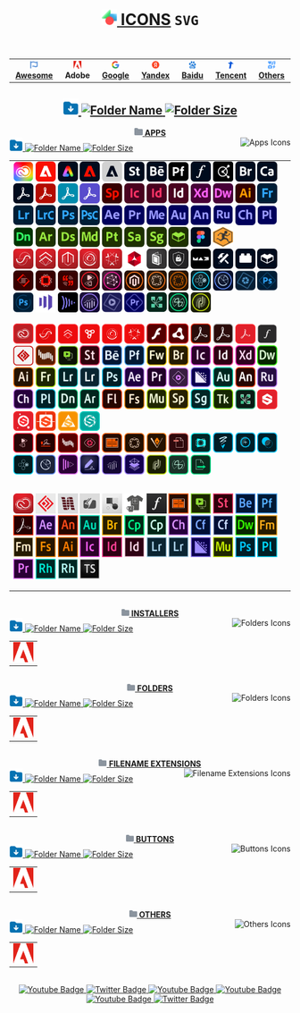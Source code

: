 # <div align="center"><a href="https://github.com/Li-Deheng/Icons-SVG" title="⬅︎ Back to Main Repository"><img style="width:28px; height:28px;" src="https://github.com/Li-Deheng/Icons-SVG/blob/main/Adobe/Apps/Motion-Graphics.svg" alt="Icons" onclick="return false"> ICONS</a> <span><b><code>SVG</code></b></span><br><img src="https://komarev.com/ghpvc/?username=Li-Deheng&style=flat&color=blue" alt=""/></div>

<div align="center"><table><tbody><th align="center">
<a href="https://github.com/Li-Deheng/Icons-SVG/tree/main/Awesome"><img style="width:14px; height:14px;" src="https://github.com/Li-Deheng/Icons-SVG/blob/main/Awesome/Awesome-Logo.svg" alt="Awesome"> <b>Awesome</b></a></th><th><a><img style="width:14px; height:14px;" src="https://github.com/Li-Deheng/Icons-SVG/blob/main/Adobe/Apps/Adobe-Logo.svg" alt="Adobe"> <b>Adobe</b></a></th><th><a href="https://github.com/Li-Deheng/Icons-SVG/tree/main/Google"><img style="width:14px; height:14px;" src="https://github.com/Li-Deheng/Icons-SVG/blob/main/Google/Google-Logo.svg" alt="Google"> <b>Google</b></a></th><th><a href="https://github.com/Li-Deheng/Icons-SVG/tree/main/Yandex"><img style="width:14px; height:14px;" src="https://github.com/Li-Deheng/Icons-SVG/blob/main/Yandex/Yandex-Logo.svg" alt="Yandex"> <b>Yandex</b></a></th><th><a href="https://github.com/Li-Deheng/Icons-SVG/tree/main/Baidu"><img style="width:14px; height:14px;" src="https://github.com/Li-Deheng/Icons-SVG/blob/main/Baidu/Baidu-Logo.svg" alt="Baidu"> <b>Baidu</b></a></th><th><a href="https://github.com/Li-Deheng/Icons-SVG/tree/main/Tencent"><img style="width:14px; height:14px;" src="https://github.com/Li-Deheng/Icons-SVG/blob/main/Tencent/Tencent-Logo.svg" alt="Tencent"> <b>Tencent</b></a></th><th><a href="https://github.com/Li-Deheng/Icons-SVG/tree/main/Others"><img style="width:14px; height:14px;" src="https://github.com/Li-Deheng/Icons-SVG/blob/main/Awesome/icons.svg" alt="Others"> <b>Others</b></a>
</td></tr></tbody></table></div>

## <div align="center"><a href="https://downgit.github.io/#/home?url=https://github.com/Li-Deheng/Icons-SVG/tree/main/Adobe" title="Download with DownGit" target="_blank"><img style="width:28px; height:28px;" src="https://github.com/Li-Deheng/Icons-SVG/blob/main/Awesome/Download-Folder.svg" alt="Download" target="_blank"> <img style="height:22px;" src="https://img.shields.io/badge/Download%20All%20Adobe%20Icons-blue" alt="Folder Name"> <img style="height:18px;" src="https://img.shields.io/badge/548%20Mb-343940" title="Folder Size" alt="Folder Size"></a></div>

<div align="Center"><a href="https://github.com/Li-Deheng/Icons-SVG/tree/main/Adobe/Apps" title="Open Directory: Apps"><img style="width:15px; height:15px;" src="https://github.com/Li-Deheng/Icons-SVG/blob/main/Directory.svg" alt="Directory"> <b>APPS</b></a></div>
<div><div align="left"><a href="https://downgit.github.io/#/home?url=https://github.com/Li-Deheng/Icons-SVG/tree/main/Adobe/Apps" title="Download with DownGit" target="_blank"><img style="width:24px; height:24px;" src="https://github.com/Li-Deheng/Icons-SVG/blob/main/Awesome/Download-Folder.svg" alt="Download Directory"> <img style="height:18px;" src="https://img.shields.io/badge/Download%20All%20Apps%20Icons-blue" alt="Folder Name"> <img style="height:16px;" src="https://img.shields.io/badge/1,4%20Mb-343940" alt="Folder Size"></a><img align="right" style="height:18px;" src="https://img.shields.io/badge/Icons-209-blue?logo=svg&logoColor=49b6ff" title="Total Number" alt="Apps Icons"></div>

<table><tbody><tr></tr><tr><td align="left">
<img style="width:36px; height:36px;" src="https://github.com/Li-Deheng/Icons-SVG/blob/main/Adobe/Apps/Adobe-Creative-Cloud.svg" alt="Adobe Creative Cloud" title="Adobe Creative Cloud" target="_blank"> <img style="width:36px; height:36px;" src="https://github.com/Li-Deheng/Icons-SVG/blob/main/Adobe/Apps/Adobe-Experience-Cloud.svg" alt="Adobe Experience Cloud" title="Adobe Experience Cloud" target="_blank"> <img style="width:36px; height:36px;" src="https://github.com/Li-Deheng/Icons-SVG/blob/main/Adobe/Apps/Adobe-Express.svg" alt="Adobe Express" title="Adobe Express" target="_blank"> <img style="width:36px; height:36px;" src="https://github.com/Li-Deheng/Icons-SVG/blob/main/Adobe/Apps/Adobe-Experience-Platform.svg" alt="Adobe Experience Platform" title="Adobe Experience Platform" target="_blank"> <img style="width:36px; height:36px;" src="https://github.com/Li-Deheng/Icons-SVG/blob/main/Adobe/Apps/Adobe-Default-App.svg" alt="Adobe Default App" title="Adobe Default App" target="_blank"> <img style="width:36px; height:36px;" src="https://github.com/Li-Deheng/Icons-SVG/blob/main/Adobe/Apps/Adobe-Stock.svg" alt="Adobe Stock" title="Adobe Stock" target="_blank"> <img style="width:36px; height:36px;" src="https://github.com/Li-Deheng/Icons-SVG/blob/main/Adobe/Apps/Adobe-Behance.svg" alt="Adobe Behance" title="Adobe Behance" target="_blank"> <img style="width:36px; height:36px;" src="https://github.com/Li-Deheng/Icons-SVG/blob/main/Adobe/Apps/Adobe-Portfolio.svg" alt="Adobe Portfolio" title="Adobe Portfolio" target="_blank"> <img style="width:36px; height:36px;" src="https://github.com/Li-Deheng/Icons-SVG/blob/main/Adobe/Apps/Adobe-Fonts.svg" alt="Adobe Fonts" title="Adobe Fonts" target="_blank"> <img style="width:36px; height:36px;" src="https://github.com/Li-Deheng/Icons-SVG/blob/main/Adobe/Apps/Adobe-Color.svg" alt="Adobe Color" title="Adobe Color" target="_blank"> <img style="width:36px; height:36px;" src="https://github.com/Li-Deheng/Icons-SVG/blob/main/Adobe/Apps/Adobe-Bridge.svg" alt="Adobe Bridge" title="Adobe Bridge" target="_blank"> <img style="width:36px; height:36px;" src="https://github.com/Li-Deheng/Icons-SVG/blob/main/Adobe/Apps/Adobe-Capture.svg" alt="Adobe Capture" title="Adobe Capture" target="_blank"> <img style="width:36px; height:36px;" src="https://github.com/Li-Deheng/Icons-SVG/blob/main/Adobe/Apps/Adobe-Acrobat-Pro.svg" alt="Adobe Acrobat Pro" title="Adobe Acrobat Pro" target="_blank"> <img style="width:36px; height:36px;" src="https://github.com/Li-Deheng/Icons-SVG/blob/main/Adobe/Apps/Adobe-Acrobat-Reader.svg" alt="Adobe Acrobat Reader" title="Adobe Acrobat Reader" target="_blank"> <img style="width:36px; height:36px;" src="https://github.com/Li-Deheng/Icons-SVG/blob/main/Adobe/Apps/Adobe-Acrobat-Scan.svg" alt="Adobe Acrobat Scan" title="Adobe Acrobat Scan" target="_blank"> <img style="width:36px; height:36px;" src="https://github.com/Li-Deheng/Icons-SVG/blob/main/Adobe/Apps/Adobe-Sign.svg" alt="Adobe Sign" title="Adobe Sign" target="_blank"> <img style="width:36px; height:36px;" src="https://github.com/Li-Deheng/Icons-SVG/blob/main/Adobe/Apps/Adobe-Sparck.svg" alt="Adobe Sparck" title="Adobe Sparck" target="_blank"> <img style="width:36px; height:36px;" src="https://github.com/Li-Deheng/Icons-SVG/blob/main/Adobe/Apps/Adobe-InCopy.svg" alt="Adobe InCopy" title="Adobe InCopy" target="_blank"> <img style="width:36px; height:36px;" src="https://github.com/Li-Deheng/Icons-SVG/blob/main/Adobe/Apps/Adobe-InDesign.svg" alt="Adobe InDesign" title="Adobe InDesign" target="_blank"> <img style="width:36px; height:36px;" src="https://github.com/Li-Deheng/Icons-SVG/blob/main/Adobe/Apps/Adobe-inDesign-Server.svg" alt="Adobe InDesign Server" title="Adobe InDesign Server" target="_blank"> <img style="width:36px; height:36px;" src="https://github.com/Li-Deheng/Icons-SVG/blob/main/Adobe/Apps/Adobe-XD.svg" alt="Adobe XD" title="Adobe XD" target="_blank"> <img style="width:36px; height:36px;" src="https://github.com/Li-Deheng/Icons-SVG/blob/main/Adobe/Apps/Adobe-Dreamweaver.svg" alt="Adobe Dreamweaver" title="Adobe Dreamweaver" target="_blank"> <img style="width:36px; height:36px;" src="https://github.com/Li-Deheng/Icons-SVG/blob/main/Adobe/Apps/Adobe-Illustrator.svg" alt="Adobe Illustrator" title="Adobe Illustrator" target="_blank"> <img style="width:36px; height:36px;" src="https://github.com/Li-Deheng/Icons-SVG/blob/main/Adobe/Apps/Adobe-Fresco.svg" alt="Adobe Fresco" title="Adobe Fresco" target="_blank"> <img style="width:36px; height:36px;" src="https://github.com/Li-Deheng/Icons-SVG/blob/main/Adobe/Apps/Adobe-Lightroom.svg" alt="Adobe Lightroom" title="Adobe Lightroom" target="_blank"> <img style="width:36px; height:36px;" src="https://github.com/Li-Deheng/Icons-SVG/blob/main/Adobe/Apps/Adobe-Lightroom-Classic.svg" alt="Adobe Lightroom Classic" title="Adobe Lightroom Classic" target="_blank"> <img style="width:36px; height:36px;" src="https://github.com/Li-Deheng/Icons-SVG/blob/main/Adobe/Apps/Adobe-Photoshop.svg" alt="Adobe Photoshop" title="Adobe Photoshop" target="_blank"> <img style="width:36px; height:36px;" src="https://github.com/Li-Deheng/Icons-SVG/blob/main/Adobe/Apps/Adobe-Photoshop-Camera.svg" alt="Adobe Photoshop Camera" title="Adobe Photoshop Camera" target="_blank"> <img style="width:36px; height:36px;" src="https://github.com/Li-Deheng/Icons-SVG/blob/main/Adobe/Apps/Adobe-After-Effects.svg" alt="Adobe After Effects" title="Adobe After Effects" target="_blank"> <img style="width:36px; height:36px;" src="https://github.com/Li-Deheng/Icons-SVG/blob/main/Adobe/Apps/Adobe-Premiere-Pro.svg" alt="Adobe Premiere Pro" title="Adobe Premiere Pro" target="_blank"> <img style="width:36px; height:36px;" src="https://github.com/Li-Deheng/Icons-SVG/blob/main/Adobe/Apps/Adobe-Media-Encoder.svg" alt="Adobe Media Encoder" title="Adobe Media Encoder" target="_blank"> <img style="width:36px; height:36px;" src="https://github.com/Li-Deheng/Icons-SVG/blob/main/Adobe/Apps/Adobe-Audition.svg" alt="Adobe Audition" title="Adobe Audition" target="_blank"> <img style="width:36px; height:36px;" src="https://github.com/Li-Deheng/Icons-SVG/blob/main/Adobe/Apps/Adobe-Animate.svg" alt="Adobe Animate" title="Adobe Animate" target="_blank"> <img style="width:36px; height:36px;" src="https://github.com/Li-Deheng/Icons-SVG/blob/main/Adobe/Apps/Adobe-Premiere-Rush.svg" alt="Adobe Premiere Rush" title="Adobe Premiere Rush" target="_blank"> <img style="width:36px; height:36px;" src="https://github.com/Li-Deheng/Icons-SVG/blob/main/Adobe/Apps/Adobe-Character-Animator.svg" alt="Adobe Character Animator" title="Adobe Character Animator" target="_blank"> <img style="width:36px; height:36px;" src="https://github.com/Li-Deheng/Icons-SVG/blob/main/Adobe/Apps/Adobe-Prelude.svg" alt="Adobe Prelude" title="Adobe Prelude" target="_blank"> <img style="width:36px; height:36px;" src="https://github.com/Li-Deheng/Icons-SVG/blob/main/Adobe/Apps/Adobe-Dimension.svg" alt="Adobe Dimension" title="Adobe Dimension" target="_blank"> <img style="width:36px; height:36px;" src="https://github.com/Li-Deheng/Icons-SVG/blob/main/Adobe/Apps/Adobe-Aero.svg" alt="Adobe Aero" title="Adobe Aero" target="_blank"> <img style="width:36px; height:36px;" src="https://github.com/Li-Deheng/Icons-SVG/blob/main/Adobe/Apps/Adobe-Substance-3D-Designer.svg" alt="Adobe Substance 3D Designer" title="Adobe Substance 3D Designer" target="_blank"> <img style="width:36px; height:36px;" src="https://github.com/Li-Deheng/Icons-SVG/blob/main/Adobe/Apps/Adobe-Substance-3D-Modeler.svg" alt="Adobe Substance 3D Modeler" title="Adobe Substance 3D Modeler" target="_blank"> <img style="width:36px; height:36px;" src="https://github.com/Li-Deheng/Icons-SVG/blob/main/Adobe/Apps/Adobe-Substance-3D-Painter.svg" alt="Adobe Substance 3D Painter" title="Adobe Substance 3D Painter" target="_blank"> <img style="width:36px; height:36px;" src="https://github.com/Li-Deheng/Icons-SVG/blob/main/Adobe/Apps/Adobe-Substance-3D-Sampler.svg" alt="Adobe Substance 3D Sampler" title="Adobe Substance 3D Sampler" target="_blank"> <img style="width:36px; height:36px;" src="https://github.com/Li-Deheng/Icons-SVG/blob/main/Adobe/Apps/Adobe-Substance-3D-Stager.svg" alt="Adobe Substance 3D Stager" title="Adobe Substance 3D Stager" target="_blank"> <img style="width:36px; height:36px;" src="https://github.com/Li-Deheng/Icons-SVG/blob/main/Adobe/Apps/Adobe-Substance-3D-Assets.svg" alt="Adobe Substance 3D Assets" title="Adobe Substance 3D Assets" target="_blank"> <img style="width:36px; height:36px;" src="https://github.com/Li-Deheng/Icons-SVG/blob/main/Adobe/Apps/Figma.svg" alt="Adobe Figma" title="Adobe Figma" target="_blank"> <img style="width:36px; height:36px;" src="https://github.com/Li-Deheng/Icons-SVG/blob/main/Adobe/Apps/Mixamo.svg" alt="Mixamo" title="Mixamo" target="_blank">
<br>
<img style="width:36px; height:36px;" src="https://github.com/Li-Deheng/Icons-SVG/blob/main/Adobe/Apps/Mobile/Adobe-Ad-Cloud-Mob.svg" alt="Adobe Ad Cloud (Mob)" title="Adobe Ad Cloud (Mob)" target="_blank"> <img style="width:36px; height:36px;" src="https://github.com/Li-Deheng/Icons-SVG/blob/main/Adobe/Apps/Mobile/Adobe-Analytics-Cloud-Mob.svg" alt="Adobe Analytics Cloud (Mob)" title="Adobe Analytics Cloud (Mob)" target="_blank"> <img style="width:36px; height:36px;" src="https://github.com/Li-Deheng/Icons-SVG/blob/main/Adobe/Apps/Mobile/Adobe-Commerce-Cloud-Mob.svg" alt="Adobe Commerce Cloud (Mob)" title="Adobe Commerce Cloud (Mob)" target="_blank"> <img style="width:36px; height:36px;" src="https://github.com/Li-Deheng/Icons-SVG/blob/main/Adobe/Apps/Mobile/Adobe-Marketing-Cloud-Mob.svg" alt="Adobe Marketing Cloud (Mob)" title="Adobe Marketing Cloud (Mob)" target="_blank"> <img style="width:36px; height:36px;" src="https://github.com/Li-Deheng/Icons-SVG/blob/main/Adobe/Apps/Mobile/Adobe-Experience-Cloud-Mob.svg" alt="Adobe Experience Cloud (Mob)" title="Adobe Experience Cloud (Mob)" target="_blank"> <img style="width:36px; height:36px;" src="https://github.com/Li-Deheng/Icons-SVG/blob/main/Adobe/Apps/Mobile/Adobe-Experience-Platform-Mob.svg" alt="Adobe Experience Platform (Mob)" title="Adobe Experience Platform (Mob)" target="_blank"> <img style="width:36px; height:36px;" src="https://github.com/Li-Deheng/Icons-SVG/blob/main/Adobe/Apps/Mobile/Adobe-DPS-Learn-Mob.svg" alt="Adobe DPS Learn (Mob)" title="Adobe DPS Learn (Mob)" target="_blank"> <img style="width:36px; height:36px;" src="https://github.com/Li-Deheng/Icons-SVG/blob/main/Adobe/Apps/Mobile/Adobe-Account-Access-Mob.svg" alt="Adobe Account Access (Mob)" title="Adobe Account Access (Mob)" target="_blank"> <img style="width:36px; height:36px;" src="https://github.com/Li-Deheng/Icons-SVG/blob/main/Adobe/Apps/Mobile/Adobe-MAX-Mob.svg" alt="Adobe MAX (Mob)" title="Adobe MAX (Mob)" target="_blank"> <img style="width:36px; height:36px;" src="https://github.com/Li-Deheng/Icons-SVG/blob/main/Adobe/Apps/Mobile/Adobe-Substance-3d-Automation-Toolkit-Mob.svg" alt="Adobe Substance 3d Automation Toolkit (Mob)" title="Adobe Substance 3d Automation Toolkit (Mob)" target="_blank"> <img style="width:36px; height:36px;" src="https://github.com/Li-Deheng/Icons-SVG/blob/main/Adobe/Apps/Mobile/Adobe-Substance-3d-Plugins-Mob.svg" alt="Adobe Substance 3d Plugins (Mob)" title="Adobe Substance 3d Plugins (Mob)" target="_blank"> <img style="width:36px; height:36px;" src="https://github.com/Li-Deheng/Icons-SVG/blob/main/Adobe/Apps/Mobile/Adobe-Substance-3d-Assets-and-Community-Assets-Mob.svg" alt="Adobe Substance 3d Assets and Community Assets (Mob)" title="Adobe Substance 3d Assets and Community Assets (Mob)" target="_blank"> <img style="width:36px; height:36px;" src="https://github.com/Li-Deheng/Icons-SVG/blob/main/Adobe/Apps/Mobile/Adobe-Spark-Page-Mob.svg" alt="Adobe Spark Page (Mob)" title="Adobe Spark Page (Mob)" target="_blank"> <img style="width:36px; height:36px;" src="https://github.com/Li-Deheng/Icons-SVG/blob/main/Adobe/Apps/Mobile/Adobe-Spark-Post-Mob.svg" alt="Adobe Spark Post (Mob)" title="Adobe Spark Post (Mob)" target="_blank"> <img style="width:36px; height:36px;" src="https://github.com/Li-Deheng/Icons-SVG/blob/main/Adobe/Apps/Mobile/Adobe-Spark-Video-Mob.svg" alt="Adobe Spark Video (Mob)" title="Adobe Spark Video (Mob)" target="_blank"> <img style="width:36px; height:36px;" src="https://github.com/Li-Deheng/Icons-SVG/blob/main/Adobe/Apps/Mobile/Adobe-Primetime-Mob.svg" alt="Adobe Primetime (Mob)" title="Adobe Primetime (Mob)" target="_blank"> <img style="width:36px; height:36px;" src="https://github.com/Li-Deheng/Icons-SVG/blob/main/Adobe/Apps/Mobile/Adobe-Social-Content-Workflows-Mob.svg" alt="Adobe Social Content Workflows (Mob)" title="Adobe Social Content Workflows (Mob)" target="_blank"> <img style="width:36px; height:36px;" src="https://github.com/Li-Deheng/Icons-SVG/blob/main/Adobe/Apps/Mobile/Adobe-Magento-Commerce-Mob.svg" alt="Adobe Magento Commerce (Mob)" title="Adobe Magento Commerce (Mob)" target="_blank"> <img style="width:36px; height:36px;" src="https://github.com/Li-Deheng/Icons-SVG/blob/main/Adobe/Apps/Mobile/Adobe-Experience-Manager-Mob.svg" alt="Adobe Experience Manager (Mob)" title="Adobe Experience Manager (Mob)" target="_blank"> <img style="width:36px; height:36px;" src="https://github.com/Li-Deheng/Icons-SVG/blob/main/Adobe/Apps/Mobile/Adobe-Experience-Manager-Forms-Mob.svg" alt="Adobe Experience Manager Forms (Mob)" title="Adobe Experience Manager Forms (Mob)" target="_blank"> <img style="width:36px; height:36px;" src="https://github.com/Li-Deheng/Icons-SVG/blob/main/Adobe/Apps/Mobile/Adobe-Target-Mob.svg" alt="Adobe Target (Mob)" title="Adobe Target (Mob)" target="_blank"> <img style="width:36px; height:36px;" src="https://github.com/Li-Deheng/Icons-SVG/blob/main/Adobe/Apps/Mobile/Adobe-Audience-Manager-Mob.svg" alt="Adobe Audience Manager (Mob)" title="Adobe Audience Manager (Mob)" target="_blank"> <img style="width:36px; height:36px;" src="https://github.com/Li-Deheng/Icons-SVG/blob/main/Adobe/Apps/Mobile/Adobe-Photoshop-Elements-Mob.svg" alt="Adobe Photoshop Elements" title="Adobe Photoshop Elements" target="_blank"> <img style="width:36px; height:36px;" src="https://github.com/Li-Deheng/Icons-SVG/blob/main/Adobe/Apps/Mobile/Adobe-Photoshop-Express-Mob.svg" alt="Adobe Photoshop Express" title="Adobe Photoshop Express" target="_blank"> <img style="width:36px; height:36px;" src="https://github.com/Li-Deheng/Icons-SVG/blob/main/Adobe/Apps/Mobile/Adobe-Photoshop-Camera-Mob.svg" alt="Adobe Photoshop Camera (Mob)" title="Adobe Photoshop Camera (Mob)" target="_blank"> <img style="width:36px; height:36px;" src="https://github.com/Li-Deheng/Icons-SVG/blob/main/Adobe/Apps/Mobile/Adobe-Marketo-Mob.svg" alt="Adobe Marketo (Mob)" title="Adobe Marketo (Mob)" target="_blank"> <img style="width:36px; height:36px;" src="https://github.com/Li-Deheng/Icons-SVG/blob/main/Adobe/Apps/Mobile/Adobe-Frame-io-Mob.svg" alt="Adobe Frame.io (Mob)" title="Adobe Frame.io (Mob)" target="_blank"> <img style="width:36px; height:36px;" src="https://github.com/Li-Deheng/Icons-SVG/blob/main/Adobe/Apps/Mobile/Adobe-Analytics-Mob.svg" alt="Adobe Analytics (Mob)" title="Adobe Analytics (Mob)" target="_blank"> <img style="width:36px; height:36px;" src="https://github.com/Li-Deheng/Icons-SVG/blob/main/Adobe/Apps/Mobile/Adobe-Premier-Elements-Mob.svg" alt="Adobe Premier Elements (Mob)" title="Adobe Premier Elements (Mob)" target="_blank"> <img style="width:36px; height:36px;" src="https://github.com/Li-Deheng/Icons-SVG/blob/main/Adobe/Apps/Mobile/Adobe-Rush-Mob.svg" alt="Adobe Rush (Mob)" title="Adobe Rush (Mob)" target="_blank"> <img style="width:36px; height:36px;" src="https://github.com/Li-Deheng/Icons-SVG/blob/main/Adobe/Apps/Mobile/Adobe-Connect-Mob.svg" alt="Adobe Connect (Mob)" title="Adobe Connect (Mob)" target="_blank"> <img style="width:36px; height:36px;" src="https://github.com/Li-Deheng/Icons-SVG/blob/main/Adobe/Apps/Mobile/Adobe-Media-Optimizer-Mob.svg" alt="Adobe Media Optimizer (Mob)" title="Adobe Media Optimizer (Mob)" target="_blank"> <img style="width:36px; height:36px;" src="https://github.com/Li-Deheng/Icons-SVG/blob/main/Adobe/Apps/Mobile/Adobe-Campaign-Mob.svg" alt="Adobe Campaign (Mob)" title="Adobe Campaign (Mob)" target="_blank">
<br>
<br>
<img style="width:36px; height:36px;" src="https://github.com/Li-Deheng/Icons-SVG/blob/main/Adobe/Apps/CC/Adobe-Creative-Cloud-CC.svg" alt="Adobe Creative Cloud CC" title="Adobe Creative Cloud CC" target="_blank"> <img style="width:36px; height:36px;" src="https://github.com/Li-Deheng/Icons-SVG/blob/main/Adobe/Apps/CC/Adobe-Advertising-Cloud-CC.svg" alt="Adobe Advertising Cloud CC" title="Adobe Advertising Cloud CC" target="_blank"> <img style="width:36px; height:36px;" src="https://github.com/Li-Deheng/Icons-SVG/blob/main/Adobe/Apps/CC/Adobe-Analytics-Cloud-CC.svg" alt="Adobe Analytics Cloud CC" title="Adobe Analytics Cloud CC" target="_blank"> <img style="width:36px; height:36px;" src="https://github.com/Li-Deheng/Icons-SVG/blob/main/Adobe/Apps/CC/Adobe-Anywhere-CC.svg" alt="Adobe Anywhere CC" title="Adobe Anywhere CC" target="_blank"> <img style="width:36px; height:36px;" src="https://github.com/Li-Deheng/Icons-SVG/blob/main/Adobe/Apps/CC/Adobe-Marketing-Cloud-CC.svg" alt="Adobe Marketing Cloud CC" title="Adobe Marketing Cloud CC" target="_blank"> <img style="width:36px; height:36px;" src="https://github.com/Li-Deheng/Icons-SVG/blob/main/Adobe/Apps/CC/Adobe-Experience-Cloud-CC.svg" alt="Adobe Experience Cloud CC" title="Adobe Experience Cloud CC" target="_blank"> <img style="width:36px; height:36px;" src="https://github.com/Li-Deheng/Icons-SVG/blob/main/Adobe/Apps/CC/Adobe-Flash-Player-CC.svg" alt="Adobe Flash Player CC" title="Adobe Flash Player CC" target="_blank"> <img style="width:36px; height:36px;" src="https://github.com/Li-Deheng/Icons-SVG/blob/main/Adobe/Apps/CC/Adobe-Air-CC.svg" alt="Adobe Air CC" title="Adobe Air CC" target="_blank"> <img style="width:36px; height:36px;" src="https://github.com/Li-Deheng/Icons-SVG/blob/main/Adobe/Apps/CC/Adobe-Acrobat-DC-CC.svg" alt="Adobe Acrobat DC CC" title="Adobe Acrobat DC CC" target="_blank"> <img style="width:36px; height:36px;" src="https://github.com/Li-Deheng/Icons-SVG/blob/main/Adobe/Apps/CC/Adobe-Acrobat-Distiller-DC-CC.svg" alt="Adobe Acrobat Distiller DC CC" title="Adobe Acrobat Distiller DC CC" target="_blank"> <img style="width:36px; height:36px;" src="https://github.com/Li-Deheng/Icons-SVG/blob/main/Adobe/Apps/CC/Adobe-Acrobat-Reader-Cloud-CC.svg" alt="Adobe Acrobat Reader Cloud CC" title="Adobe Acrobat Reader Cloud CC" target="_blank"> <img style="width:36px; height:36px;" src="https://github.com/Li-Deheng/Icons-SVG/blob/main/Adobe/Apps/CC/Adobe-Fonts-CC.svg" alt="Adobe Fonts CC" title="Adobe Fonts CC" target="_blank"> <img style="width:36px; height:36px;" src="https://github.com/Li-Deheng/Icons-SVG/blob/main/Adobe/Apps/CC/Adobe-Media-Server-CC.svg" alt="Adobe Media Server CC" title="Adobe Media Server CC" target="_blank"> <img style="width:36px; height:36px;" src="https://github.com/Li-Deheng/Icons-SVG/blob/main/Adobe/Apps/CC/Adobe-Shockwave-CC.svg" alt="Adobe Shockwave CC" title="Adobe Shockwave CC" target="_blank"> <img style="width:36px; height:36px;" src="https://github.com/Li-Deheng/Icons-SVG/blob/main/Adobe/Apps/CC/Adobe-Presenter-Video-Express-CC.svg" alt="Adobe Presenter Video Express CC" title="Adobe Presenter Video Express CC" target="_blank"> <img style="width:36px; height:36px;" src="https://github.com/Li-Deheng/Icons-SVG/blob/main/Adobe/Apps/CC/Adobe-Stock-CC.svg" alt="Adobe Stock CC" title="Adobe Stock CC" target="_blank"> <img style="width:36px; height:36px;" src="https://github.com/Li-Deheng/Icons-SVG/blob/main/Adobe/Apps/CC/Adobe-Behance-CC.svg" alt="Adobe Behance CC" title="Adobe Behance CC" target="_blank"> <img style="width:36px; height:36px;" src="https://github.com/Li-Deheng/Icons-SVG/blob/main/Adobe/Apps/CC/Adobe-Portfolio-CC.svg" alt="Adobe Portfolio CC" title="Adobe Portfolio CC" target="_blank"> <img style="width:36px; height:36px;" src="https://github.com/Li-Deheng/Icons-SVG/blob/main/Adobe/Apps/CC/Adobe-Fireworks-CC.svg" alt="Adobe Fireworks CC" title="Adobe Fireworks CC" target="_blank"> <img style="width:36px; height:36px;" src="https://github.com/Li-Deheng/Icons-SVG/blob/main/Adobe/Apps/CC/Adobe-Bridge-CC.svg" alt="Adobe Bridge CC" title="Adobe Bridge CC" target="_blank"> <img style="width:36px; height:36px;" src="https://github.com/Li-Deheng/Icons-SVG/blob/main/Adobe/Apps/CC/Adobe-InCopy-CC.svg" alt="Adobe InCopy CC" title="Adobe InCopy CC" target="_blank"> <img style="width:36px; height:36px;" src="https://github.com/Li-Deheng/Icons-SVG/blob/main/Adobe/Apps/CC/Adobe-InDesign-CC.svg" alt="Adobe InDesign CC" title="Adobe InDesign CC" target="_blank"> <img style="width:36px; height:36px;" src="https://github.com/Li-Deheng/Icons-SVG/blob/main/Adobe/Apps/CC/Adobe-Experience-Design-CC.svg" alt="Adobe Experience Design CC" title="Adobe Experience Design CC" target="_blank"> <img style="width:36px; height:36px;" src="https://github.com/Li-Deheng/Icons-SVG/blob/main/Adobe/Apps/CC/Adobe-Dreamweaver-CC.svg" alt="Adobe Dreamweaver CC" title="Adobe Dreamweaver CC" target="_blank"> <img style="width:36px; height:36px;" src="https://github.com/Li-Deheng/Icons-SVG/blob/main/Adobe/Apps/CC/Adobe-Illustrator-CC.svg" alt="Adobe Illustrator CC" title="Adobe Illustrator CC" target="_blank"> <img style="width:36px; height:36px;" src="https://github.com/Li-Deheng/Icons-SVG/blob/main/Adobe/Apps/CC/Adobe-Fresco-CC.svg" alt="Adobe Fresco CC" title="Adobe Fresco CC" target="_blank"> <img style="width:36px; height:36px;" src="https://github.com/Li-Deheng/Icons-SVG/blob/main/Adobe/Apps/CC/Adobe-Lightroom-CC.svg" alt="Adobe Lightroom CC" title="Adobe Lightroom CC" target="_blank"> <img style="width:36px; height:36px;" src="https://github.com/Li-Deheng/Icons-SVG/blob/main/Adobe/Apps/CC/Adobe-Lightroom-Classic-CC.svg" alt="Adobe Lightroom Classic CC" title="Adobe Lightroom Classic CC" target="_blank"> <img style="width:36px; height:36px;" src="https://github.com/Li-Deheng/Icons-SVG/blob/main/Adobe/Apps/CC/Adobe-Photoshop-CC.svg" alt="Adobe Photoshop CC" title="Adobe Photoshop CC" target="_blank"> <img style="width:36px; height:36px;" src="https://github.com/Li-Deheng/Icons-SVG/blob/main/Adobe/Apps/CC/Adobe-After-Effects-CC.svg" alt="Adobe After Effects CC" title="Adobe After Effects CC" target="_blank"> <img style="width:36px; height:36px;" src="https://github.com/Li-Deheng/Icons-SVG/blob/main/Adobe/Apps/CC/Adobe-Premiere-Pro-CC.svg" alt="Adobe Premiere Pro CC" title="Adobe Premiere Pro CC" target="_blank"> <img style="width:36px; height:36px;" src="https://github.com/Li-Deheng/Icons-SVG/blob/main/Adobe/Apps/CC/Adobe-Premiere-Elements-CC.svg" alt="Adobe Premiere Elements CC" title="Adobe Premiere Elements CC" target="_blank"> <img style="width:36px; height:36px;" src="https://github.com/Li-Deheng/Icons-SVG/blob/main/Adobe/Apps/CC/Adobe-Media-Encoder-CC.svg" alt="Adobe Media Encoder CC" title="Adobe Media Encoder CC" target="_blank"> <img style="width:36px; height:36px;" src="https://github.com/Li-Deheng/Icons-SVG/blob/main/Adobe/Apps/CC/Adobe-Audition-CC.svg" alt="Adobe Audition CC" title="Adobe Audition CC" target="_blank"> <img style="width:36px; height:36px;" src="https://github.com/Li-Deheng/Icons-SVG/blob/main/Adobe/Apps/CC/Adobe-Animate-CC.svg" alt="Adobe Animate CC" title="Adobe Animate CC" target="_blank"> <img style="width:36px; height:36px;" src="https://github.com/Li-Deheng/Icons-SVG/blob/main/Adobe/Apps/CC/Adobe-Premiere-Rush-CC.svg" alt="Adobe Premiere Rush CC" title="Adobe Premiere Rush CC" target="_blank"> <img style="width:36px; height:36px;" src="https://github.com/Li-Deheng/Icons-SVG/blob/main/Adobe/Apps/CC/Adobe-Character-Animator-CC.svg" alt="Adobe Character Animator CC" title="Adobe Character Animator CC" target="_blank"> <img style="width:36px; height:36px;" src="https://github.com/Li-Deheng/Icons-SVG/blob/main/Adobe/Apps/CC/Adobe-Prelude-CC.svg" alt="Adobe Prelude CC" title="Adobe Prelude CC" target="_blank"> <img style="width:36px; height:36px;" src="https://github.com/Li-Deheng/Icons-SVG/blob/main/Adobe/Apps/CC/Adobe-Dimension-CC.svg" alt="Adobe Dimension CC" title="Adobe Dimension CC" target="_blank"> <img style="width:36px; height:36px;" src="https://github.com/Li-Deheng/Icons-SVG/blob/main/Adobe/Apps/CC/Adobe-Aero-CC.svg" alt="Adobe Aero CC" title="Adobe Aero CC" target="_blank"> <img style="width:36px; height:36px;" src="https://github.com/Li-Deheng/Icons-SVG/blob/main/Adobe/Apps/CC/Adobe-Flash-CC.svg" alt="Adobe Flash CC" title="Adobe Flash CC" target="_blank"> <img style="width:36px; height:36px;" src="https://github.com/Li-Deheng/Icons-SVG/blob/main/Adobe/Apps/CC/Adobe-Fuse-CC.svg" alt="Adobe Fuse CC" title="Adobe Fuse CC" target="_blank"> <img style="width:36px; height:36px;" src="https://github.com/Li-Deheng/Icons-SVG/blob/main/Adobe/Apps/CC/Adobe-Muse-CC.svg" alt="Adobe Muse CC" title="Adobe Muse CC" target="_blank"> <img style="width:36px; height:36px;" src="https://github.com/Li-Deheng/Icons-SVG/blob/main/Adobe/Apps/CC/Adobe-Spark-CC.svg" alt="Adobe Spark CC" title="Adobe Spark CC" target="_blank"> <img style="width:36px; height:36px;" src="https://github.com/Li-Deheng/Icons-SVG/blob/main/Adobe/Apps/CC/Adobe-Speedgrade-CC.svg" alt="Adobe Speedgrade CC" title="Adobe Speedgrade CC" target="_blank"> <img style="width:36px; height:36px;" src="https://github.com/Li-Deheng/Icons-SVG/blob/main/Adobe/Apps/CC/Adobe-Typekit-CC.svg" alt="Adobe Typekit CC" title="Adobe Typekit CC" target="_blank"> <img style="width:36px; height:36px;" src="https://github.com/Li-Deheng/Icons-SVG/blob/main/Adobe/Apps/CC/Adobe-Connect-CC.svg" alt="Adobe Connect CC" title="Adobe Connect CC" target="_blank"> <img style="width:36px; height:36px;" src="https://github.com/Li-Deheng/Icons-SVG/blob/main/Adobe/Apps/CC/Adobe-Substance-CC.svg" alt="Adobe Substance CC" title="Adobe Substance CC" target="_blank"> <img style="width:36px; height:36px;" src="https://github.com/Li-Deheng/Icons-SVG/blob/main/Adobe/Apps/CC/Adobe-Substance-Painter-CC.svg" alt="Adobe Substance Painter CC" title="Adobe Substance Painter CC" target="_blank"> <img style="width:36px; height:36px;" src="https://github.com/Li-Deheng/Icons-SVG/blob/main/Adobe/Apps/CC/Adobe-Substance-Designer-CC.svg" alt="Adobe Substance Designer CC" title="Adobe Substance Designer CC" target="_blank"> <img style="width:36px; height:36px;" src="https://github.com/Li-Deheng/Icons-SVG/blob/main/Adobe/Apps/CC/Adobe-Substance-Alchemist-CC.svg" alt="Adobe Substance Alchemist CC" title="Adobe Substance Alchemist CC" target="_blank"> <img style="width:36px; height:36px;" src="https://github.com/Li-Deheng/Icons-SVG/blob/main/Adobe/Apps/CC/Adobe-Substance-Source-CC.svg" alt="Adobe Substance Source CC" title="Adobe Substance Source CC" target="_blank">
<br>
<img style="width:36px; height:36px;" src="https://github.com/Li-Deheng/Icons-SVG/blob/main/Adobe/Apps/Mobile/CC/Adobe-Primetime-Mob-CC.svg" alt="Adobe Primetime CC (Mob)" title="Adobe Primetime CC (Mob)" target="_blank"> <img style="width:36px; height:36px;" src="https://github.com/Li-Deheng/Icons-SVG/blob/main/Adobe/Apps/Mobile/CC/Adobe-Sign-Mob-CC.svg" alt="Adobe Primetime CC (Mob)" title="Adobe Primetime CC (Mob)" target="_blank"> <img style="width:36px; height:36px;" src="https://github.com/Li-Deheng/Icons-SVG/blob/main/Adobe/Apps/Mobile/CC/Adobe-Shockwave-Player-Mob-CC.svg" alt="Adobe Shockwave Player CC (Mob)" title="Adobe Shockwave Player CC (Mob)" target="_blank"> <img style="width:36px; height:36px;" src="https://github.com/Li-Deheng/Icons-SVG/blob/main/Adobe/Apps/Mobile/CC/Adobe-Capture-Mob-CC.svg" alt="Adobe Capture CC (Mob)" title="Adobe Capture CC (Mob)" target="_blank"> <img style="width:36px; height:36px;" src="https://github.com/Li-Deheng/Icons-SVG/blob/main/Adobe/Apps/Mobile/CC/Adobe-Digital-Editions-Mob-CC.svg" alt="Adobe Digital Editions CC (Mob)" title="Adobe Digital Editions CC (Mob)" target="_blank"> <img style="width:36px; height:36px;" src="https://github.com/Li-Deheng/Icons-SVG/blob/main/Adobe/Apps/Mobile/CC/Adobe-Experience-Manager-Mob-CC.svg" alt="Adobe Experience Manager CC (Mob)" title="Adobe Experience Manager CC (Mob)" target="_blank"> <img style="width:36px; height:36px;" src="https://github.com/Li-Deheng/Icons-SVG/blob/main/Adobe/Apps/Mobile/CC/Adobe-Illustrator-Draw-Mob-CC.svg" alt="Adobe Illustrator Draw CC (Mob)" title="Adobe Illustrator Draw CC (Mob)" target="_blank"> <img style="width:36px; height:36px;" src="https://github.com/Li-Deheng/Icons-SVG/blob/main/Adobe/Apps/Mobile/CC/Adobe-pdf-Pack-Mob-CC.svg" alt="Adobe pdf Pack CC (Mob)" title="Adobe pdf Pack CC (Mob)" target="_blank"> <img style="width:36px; height:36px;" src="https://github.com/Li-Deheng/Icons-SVG/blob/main/Adobe/Apps/Mobile/CC/Adobe-Scan-Mob-CC.svg" alt="Adobe Scan CC (Mob)" title="Adobe Scan CC (Mob)" target="_blank"> <img style="width:36px; height:36px;" src="https://github.com/Li-Deheng/Icons-SVG/blob/main/Adobe/Apps/Mobile/CC/Adobe-Photoshop-Sketch-Mob-CC.svg" alt="Adobe Photoshop Sketch CC (Mob)" title="Adobe Photoshop Sketch CC (Mob)" target="_blank"> <img style="width:36px; height:36px;" src="https://github.com/Li-Deheng/Icons-SVG/blob/main/Adobe/Apps/Mobile/CC/Adobe-Photoshop-Fix-Mob-CC.svg" alt="Adobe Photoshop Fix CC (Mob)" title="Adobe Photoshop Fix CC (Mob)" target="_blank"> <img style="width:36px; height:36px;" src="https://github.com/Li-Deheng/Icons-SVG/blob/main/Adobe/Apps/Mobile/CC/Adobe-Photoshop-Mix-Mob-CC.svg" alt="Adobe Photoshop Mix CC (Mob)" title="Adobe Photoshop Mix CC (Mob)" target="_blank"> <img style="width:36px; height:36px;" src="https://github.com/Li-Deheng/Icons-SVG/blob/main/Adobe/Apps/Mobile/CC/Adobe-Target-Mob-CC.svg" alt="Adobe Target CC (Mob)" title="Adobe Target CC (Mob)" target="_blank"> <img style="width:36px; height:36px;" src="https://github.com/Li-Deheng/Icons-SVG/blob/main/Adobe/Apps/Mobile/CC/Adobe-Audience-Manager-Mob-CC.svg" alt="Adobe Audience Manager CC (Mob)" title="Adobe Audience Manager CC (Mob)" target="_blank"> <img style="width:36px; height:36px;" src="https://github.com/Li-Deheng/Icons-SVG/blob/main/Adobe/Apps/Mobile/CC/Adobe-Premiere-Clip-Mob-CC.svg" alt="Adobe Premiere Clip CC (Mob)" title="Adobe Premiere Clip CC (Mob)" target="_blank"> <img style="width:36px; height:36px;" src="https://github.com/Li-Deheng/Icons-SVG/blob/main/Adobe/Apps/Mobile/CC/Adobe-Fill-&-Sign-Mob-CC.svg" alt="Adobe Fill & Sign CC (Mob)" title="Adobe Fill & Sign CC (Mob)" target="_blank"> <img style="width:36px; height:36px;" src="https://github.com/Li-Deheng/Icons-SVG/blob/main/Adobe/Apps/Mobile/CC/Adobe-Analytics-Mob-CC.svg" alt="Adobe Analytics CC (Mob)" title="Adobe Analytics CC (Mob)" target="_blank"> <img style="width:36px; height:36px;" src="https://github.com/Li-Deheng/Icons-SVG/blob/main/Adobe/Apps/Mobile/CC/Adobe-Comp-Mob-CC.svg" alt="Adobe Comp CC (Mob)" title="Adobe Comp CC (Mob)" target="_blank"> <img style="width:36px; height:36px;" src="https://github.com/Li-Deheng/Icons-SVG/blob/main/Adobe/Apps/Mobile/CC/Adobe-Campaign-Mob-CC.svg" alt="Adobe Campaign CC (Mob)" title="Adobe Campaign CC (Mob)" target="_blank"> <img style="width:36px; height:36px;" src="https://github.com/Li-Deheng/Icons-SVG/blob/main/Adobe/Apps/Mobile/CC/Adobe-Media-Optimizer-Search-Mob-CC.svg" alt="Adobe Media Optimizer Search CC (Mob)" title="Adobe Media Optimizer Search CC (Mob)" target="_blank"> <img style="width:36px; height:36px;" src="https://github.com/Li-Deheng/Icons-SVG/blob/main/Adobe/Apps/Mobile/CC/Adobe-Export-pdf-Mob-CC.svg" alt="Adobe Export pdf CC (Mob)" title="Adobe Export pdf CC (Mob)" target="_blank">
<br><br>

<img style="width:36px; height:36px;" src="https://github.com/Li-Deheng/Icons-SVG/blob/main/Adobe/Apps/Olds/Adobe-Creative-Cloud-Old.svg" alt="Adobe Creative Cloud Old" title="Adobe Creative Cloud (Old)" target="_blank"> <img style="width:36px; height:36px;" src="https://github.com/Li-Deheng/Icons-SVG/blob/main/Adobe/Apps/Olds/Adobe-Media-Server.svg" alt="Adobe Media Server" title="Adobe Media Server" target="_blank"> <img style="width:36px; height:36px;" src="https://github.com/Li-Deheng/Icons-SVG/blob/main/Adobe/Apps/Olds/Adobe-http-Dynamic-Streaming.svg" alt="Adobe http Dynamic Streaming" title="Adobe http Dynamic Streaming" target="_blank"> <img style="width:36px; height:36px;" src="https://github.com/Li-Deheng/Icons-SVG/blob/main/Adobe/Apps/Olds/Adobe-Postscript.svg" alt="Adobe Postscript" title="Adobe Postscript" target="_blank"> <img style="width:36px; height:36px;" src="https://github.com/Li-Deheng/Icons-SVG/blob/main/Adobe/Apps/Olds/Adobe-Pdf-Print-Engine.svg" alt="Adobe Pdf Print Engine" title="Adobe Pdf Print Engine" target="_blank"> <img style="width:36px; height:36px;" src="https://github.com/Li-Deheng/Icons-SVG/blob/main/Adobe/Apps/Olds/Adobe-Design-to-Print.svg" alt="Adobe Design to Print" title="Adobe Design to Print" target="_blank"> <img style="width:36px; height:36px;" src="https://github.com/Li-Deheng/Icons-SVG/blob/main/Adobe/Apps/Olds/Adobe-Fonts-Old.svg" alt="Adobe Fonts Old" title="Adobe Fonts (Old)" target="_blank"> <img style="width:36px; height:36px;" src="https://github.com/Li-Deheng/Icons-SVG/blob/main/Adobe/Apps/Olds/Adobe-Digital-Editions-Old.svg" alt="Adobe Digital Editions Old" title="Adobe Digital Editions (Old)" target="_blank"> <img style="width:36px; height:36px;" src="https://github.com/Li-Deheng/Icons-SVG/blob/main/Adobe/Apps/Olds/Adobe-Presenter-Video-Express-Old.svg" alt="Adobe Presenter Video Express Old" title="Adobe Presenter Video Express (Old)" target="_blank"> <img style="width:36px; height:36px;" src="https://github.com/Li-Deheng/Icons-SVG/blob/main/Adobe/Apps/Olds/Adobe-Stock-Old.svg" alt="Adobe Stock Old" title="Adobe Stock (Old)" target="_blank"> <img style="width:36px; height:36px;" src="https://github.com/Li-Deheng/Icons-SVG/blob/main/Adobe/Apps/Olds/Adobe-Behance-Old.svg" alt="Adobe Behance Old" title="Adobe Behance (Old)" target="_blank"> <img style="width:36px; height:36px;" src="https://github.com/Li-Deheng/Icons-SVG/blob/main/Adobe/Apps/Olds/Adobe-Portfolio-Old.svg" alt="Adobe Portfolio Old" title="Adobe Portfolio (Old)" target="_blank"> <img style="width:36px; height:36px;" src="https://github.com/Li-Deheng/Icons-SVG/blob/main/Adobe/Apps/Olds/Adobe-Acrobat-DC-Old.svg" alt="Adobe Acrobat DC Old" title="Adobe Acrobat DC (Old)" target="_blank"> <img style="width:36px; height:36px;" src="https://github.com/Li-Deheng/Icons-SVG/blob/main/Adobe/Apps/Olds/Adobe-After-Effects-Old.svg" alt="Adobe After Effects Old" title="Adobe After Effects (Old)" target="_blank"> <img style="width:36px; height:36px;" src="https://github.com/Li-Deheng/Icons-SVG/blob/main/Adobe/Apps/Olds/Adobe-Animate-Old.svg" alt="Adobe Animate Old" title="Adobe Animate (Old)" target="_blank"> <img style="width:36px; height:36px;" src="https://github.com/Li-Deheng/Icons-SVG/blob/main/Adobe/Apps/Olds/Adobe-Audition-Old.svg" alt="Adobe Audition Old" title="Adobe Audition (Old)" target="_blank"> <img style="width:36px; height:36px;" src="https://github.com/Li-Deheng/Icons-SVG/blob/main/Adobe/Apps/Olds/Adobe-Bridge-Old.svg" alt="Adobe Bridge Old" title="Adobe Bridge (Old)" target="_blank"> <img style="width:36px; height:36px;" src="https://github.com/Li-Deheng/Icons-SVG/blob/main/Adobe/Apps/Olds/Adobe-Captivate-Old.svg" alt="Adobe Captivate Old" title="Adobe Captivate (Old)" target="_blank"> <img style="width:36px; height:36px;" src="https://github.com/Li-Deheng/Icons-SVG/blob/main/Adobe/Apps/Olds/Adobe-Captivate-Prime-Old.svg" alt="Adobe Captivate Prime Old" title="Adobe Captivate Prime (Old)" target="_blank"> <img style="width:36px; height:36px;" src="https://github.com/Li-Deheng/Icons-SVG/blob/main/Adobe/Apps/Olds/Adobe-Character-Animator-Old.svg" alt="Adobe Character Animator Old" title="Adobe Character Animator (Old)" target="_blank"> <img style="width:36px; height:36px;" src="https://github.com/Li-Deheng/Icons-SVG/blob/main/Adobe/Apps/Olds/Adobe-Coldfusion-Builder-Old.svg" alt="Adobe Coldfusion Builder Old" title="Adobe Coldfusion Builder (Old)" target="_blank"> <img style="width:36px; height:36px;" src="https://github.com/Li-Deheng/Icons-SVG/blob/main/Adobe/Apps/Olds/Adobe-Coldfusion-Old.svg" alt="Adobe Coldfusion Old" title="Adobe Coldfusion (Old)" target="_blank"> <img style="width:36px; height:36px;" src="https://github.com/Li-Deheng/Icons-SVG/blob/main/Adobe/Apps/Olds/Adobe-Dreamweaver-Old.svg" alt="Adobe Dreamweaver Old" title="Adobe Dreamweaver (Old)" target="_blank"> <img style="width:36px; height:36px;" src="https://github.com/Li-Deheng/Icons-SVG/blob/main/Adobe/Apps/Olds/Adobe-Framemaker-Old.svg" alt="Adobe Framemaker Old" title="Adobe Framemaker (Old)" target="_blank"> <img style="width:36px; height:36px;" src="https://github.com/Li-Deheng/Icons-SVG/blob/main/Adobe/Apps/Olds/Adobe-Framemaker-Server-Old.svg" alt="Adobe Framemaker Server Old" title="Adobe Framemaker Server (Old)" target="_blank"> <img style="width:36px; height:36px;" src="https://github.com/Li-Deheng/Icons-SVG/blob/main/Adobe/Apps/Olds/Adobe-Fuse-Old.svg" alt="Adobe Fuse Old" title="Adobe Fuse (Old)" target="_blank"> <img style="width:36px; height:36px;" src="https://github.com/Li-Deheng/Icons-SVG/blob/main/Adobe/Apps/Olds/Adobe-Illustrator-Old.svg" alt="Adobe Illustrator Old" title="Adobe Illustrator (Old)" target="_blank"> <img style="width:36px; height:36px;" src="https://github.com/Li-Deheng/Icons-SVG/blob/main/Adobe/Apps/Olds/Adobe-InCopy-Old.svg" alt="Adobe InCopy Old" title="Adobe InCopy (Old)" target="_blank"> <img style="width:36px; height:36px;" src="https://github.com/Li-Deheng/Icons-SVG/blob/main/Adobe/Apps/Olds/Adobe-InDesign-Old.svg" alt="Adobe InDesign Old" title="Adobe InDesign (Old)" target="_blank"> <img style="width:36px; height:36px;" src="https://github.com/Li-Deheng/Icons-SVG/blob/main/Adobe/Apps/Olds/Adobe-inDesign-Server-Old.svg" alt="Adobe inDesign Server Old" title="Adobe inDesign Server (Old)" target="_blank"> <img style="width:36px; height:36px;" src="https://github.com/Li-Deheng/Icons-SVG/blob/main/Adobe/Apps/Olds/Adobe-Lightroom-Old.svg" alt="Adobe Lightroom Old" title="Adobe Lightroom (Old)" target="_blank"> <img style="width:36px; height:36px;" src="https://github.com/Li-Deheng/Icons-SVG/blob/main/Adobe/Apps/Olds/Adobe-Lightroom-Classic-Old.svg" alt="Adobe Lightroom Classic Old" title="Adobe Lightroom Classic (Old)" target="_blank"> <img style="width:36px; height:36px;" src="https://github.com/Li-Deheng/Icons-SVG/blob/main/Adobe/Apps/Olds/Adobe-Media-Encoder-Old.svg" alt="Adobe Media Encoder Old" title="Adobe Media Encoder (Old)" target="_blank"> <img style="width:36px; height:36px;" src="https://github.com/Li-Deheng/Icons-SVG/blob/main/Adobe/Apps/Olds/Adobe-Muse-Old.svg" alt="Adobe Muse Old" title="Adobe Muse (Old)" target="_blank"> <img style="width:36px; height:36px;" src="https://github.com/Li-Deheng/Icons-SVG/blob/main/Adobe/Apps/Olds/Adobe-Photoshop-Old.svg" alt="Adobe Photoshop Old" title="Adobe Photoshop (Old)" target="_blank"> <img style="width:36px; height:36px;" src="https://github.com/Li-Deheng/Icons-SVG/blob/main/Adobe/Apps/Olds/Adobe-Prelude-Old.svg" alt="Adobe Prelude Old" title="Adobe Prelude (Old)" target="_blank"> <img style="width:36px; height:36px;" src="https://github.com/Li-Deheng/Icons-SVG/blob/main/Adobe/Apps/Olds/Adobe-Premiere-Pro-Old.svg" alt="Adobe Premiere Pro Old" title="Adobe Premiere Pro (Old)" target="_blank"> <img style="width:36px; height:36px;" src="https://github.com/Li-Deheng/Icons-SVG/blob/main/Adobe/Apps/Olds/Adobe-Robohelp-Old.svg" alt="Adobe Robohelp Old" title="Adobe Robohelp (Old)" target="_blank"> <img style="width:36px; height:36px;" src="https://github.com/Li-Deheng/Icons-SVG/blob/main/Adobe/Apps/Olds/Adobe-Robohelp-Server-Old.svg" alt="Adobe Robohelp Server Old" title="Adobe Robohelp Server (Old)" target="_blank"> <img style="width:36px; height:36px;" src="https://github.com/Li-Deheng/Icons-SVG/blob/main/Adobe/Apps/Olds/Adobe-Technical-Communication-Suite-Old.svg" alt="Adobe Technical Communication Suite Old" title="Adobe Technical Communication Suite (Old)" target="_blank">
</td></tr></tbody></table><br>

<div align="Center"><a href="https://github.com/Li-Deheng/Icons-SVG/tree/main/Adobe/Installers" title="Open Directory: Installer"><img style="width:14px; height:14px;" src="https://github.com/Li-Deheng/Icons-SVG/blob/main/Directory.svg" alt="Directory"> <b>INSTALLERS</b></a></div>
<div><div align="left"><a href="https://downgit.github.io/#/home?url=https://github.com/Li-Deheng/Icons-SVG/tree/main/Adobe/Installer" title="Download with DownGit" target="_blank"><img style="width:24px; height:24px;" src="https://github.com/Li-Deheng/Icons-SVG/blob/main/Awesome/Download-Folder.svg" alt="Download Directory"> <img style="height:18px;" src="https://img.shields.io/badge/Download%20All%20Installers%20Icons-blue" alt="Folder Name"> <img style="height:16px;" src="https://img.shields.io/badge/5%20Mb-343940" alt="Folder Size"></a><img align="right" style="height:18px;" src="https://img.shields.io/badge/Icons-26-blue?logo=svg&logoColor=49b6ff" title="Total Number" alt="Folders Icons"></div>

<table><tbody><tr></tr><tr><td align="left">
<img style="width:36px; height:36px;" src="https://github.com/Li-Deheng/Icons-SVG/blob/main/Adobe/Apps/Adobe-Logo.svg" alt="Adobe Logo" title="Adobe Logo" target="_blank"> 
</td></tr></tbody></table><br>

<div align="Center"><a href="https://github.com/Li-Deheng/Icons-SVG/tree/main/Adobe/Folders" title="Open Directory: Folders"><img style="width:14px; height:14px;" src="https://github.com/Li-Deheng/Icons-SVG/blob/main/Directory.svg" alt="Directory"> <b>FOLDERS</b></a></div>
<div><div align="left"><a href="https://downgit.github.io/#/home?url=https://github.com/Li-Deheng/Icons-SVG/tree/main/Adobe/Folders" title="Download with DownGit" target="_blank"><img style="width:24px; height:24px;" src="https://github.com/Li-Deheng/Icons-SVG/blob/main/Awesome/Download-Folder.svg" alt="Download Directory"> <img style="height:18px;" src="https://img.shields.io/badge/Download%20All%20Folders%20Icons-blue" alt="Folder Name"> <img style="height:16px;" src="https://img.shields.io/badge/5%20Mb-343940" alt="Folder Size"></a><img align="right" style="height:18px;" src="https://img.shields.io/badge/Icons-26-blue?logo=svg&logoColor=49b6ff" title="Total Number" alt="Folders Icons"></div>

<table><tbody><tr></tr><tr><td align="left">
<img style="width:36px; height:36px;" src="https://github.com/Li-Deheng/Icons-SVG/blob/main/Adobe/Apps/Adobe-Logo.svg" alt="Adobe Logo" title="Adobe Logo" target="_blank"> 
</td></tr></tbody></table><br>

<div align="Center"><a href="https://github.com/Li-Deheng/Icons-SVG/tree/main/Adobe/Filename%20Extensions" title="Open Directory: Filename Extensions"><img style="width:14px; height:14px;" src="https://github.com/Li-Deheng/Icons-SVG/blob/main/Directory.svg" alt="Directory"> <b>FILENAME EXTENSIONS</b></a></div>
<div><div align="left"><a href="https://downgit.github.io/#/home?url=https://github.com/Li-Deheng/Icons-SVG/tree/main/Adobe/Filename%20Extensions" title="Download with DownGit" target="_blank"><img style="width:24px; height:24px;" src="https://github.com/Li-Deheng/Icons-SVG/blob/main/Awesome/Download-Folder.svg" alt="Download Directory"> <img style="height:18px;" src="https://img.shields.io/badge/Download%20All%20Filename%20Extensions%20Icons-blue" alt="Folder Name"> <img style="height:18px;" src="https://img.shields.io/badge/2%20Mb-343940" alt="Folder Size"></a><img align="right" style="height:16px;" src="https://img.shields.io/badge/Icons-19-blue?logo=svg&logoColor=49b6ff" title="Total Number" alt="Filename Extensions Icons"></div>

<table><tbody><tr></tr><tr><td align="left">
<img style="width:36px; height:36px;" src="https://github.com/Li-Deheng/Icons-SVG/blob/main/Adobe/Apps/Adobe-Logo.svg" alt="Adobe Logo" title="Adobe Logo" target="_blank">
</td></tr></tbody></table><br>

<div align="Center"><a href="https://github.com/Li-Deheng/Icons-SVG/tree/main/Adobe/Buttons" title="Open Directory: Buttons"><img style="width:14px; height:14px;" src="https://github.com/Li-Deheng/Icons-SVG/blob/main/Directory.svg" alt="Directory"> <b>BUTTONS</b></a></div>
<div><div align="left"><a href="https://downgit.github.io/#/home?url=https://github.com/Li-Deheng/Icons-SVG/tree/main/Adobe/Buttons" title="Download with DownGit" target="_blank"><img style="width:24px; height:24px;" src="https://github.com/Li-Deheng/Icons-SVG/blob/main/Awesome/Download-Folder.svg" alt="Download Directory"> <img style="height:18px;" src="https://img.shields.io/badge/Download%20All%20Buttons%20Icons-blue" alt="Folder Name"> <img style="height:16px;" src="https://img.shields.io/badge/4%20Mb-343940" alt="Folder Size"></a><img align="right" style="height:18px;" src="https://img.shields.io/badge/Icons-37-blue?logo=svg&logoColor=49b6ff" title="Total Number" alt="Buttons Icons"></div>

<table><tbody><tr></tr><tr><td align="left">
<img style="width:36px; height:36px;" src="https://github.com/Li-Deheng/Icons-SVG/blob/main/Adobe/Apps/Adobe-Logo.svg" alt="Adobe Logo" title="Adobe Logo" target="_blank">
</td></tr></tbody></table><br>

<div align="Center"><a href="https://github.com/Li-Deheng/Icons-SVG/tree/main/Adobe/Others" title="Open Directory: Others"><img style="width:14px; height:14px;" src="https://github.com/Li-Deheng/Icons-SVG/blob/main/Directory.svg" alt="Directory"> <b>OTHERS</b></a></div>
<div><div align="left"><a href="https://downgit.github.io/#/home?url=https://github.com/Li-Deheng/Icons-SVG/tree/main/Adobe/Others" title="Download with DownGit" target="_blank"><img style="width:24px; height:24px;" src="https://github.com/Li-Deheng/Icons-SVG/blob/main/Awesome/Download-Folder.svg" alt="Download Directory"> <img style="height:18px;" src="https://img.shields.io/badge/Download%20All%20Others%20Icons-blue" alt="Folder Name"> <img style="height:16px;" src="https://img.shields.io/badge/127%20Mb-343940" alt="Folder Size"></a><img align="right" style="height:18px;" src="https://img.shields.io/badge/Icons-582-blue?logo=svg&logoColor=49b6ff" title="Total Number" alt="Others Icons"></div>

<table><tbody><tr></tr><tr><td align="left">
<img style="width:36px; height:36px;" src="https://github.com/Li-Deheng/Icons-SVG/blob/main/Adobe/Apps/Adobe-Logo.svg" alt="Adobe Logo" title="Adobe Logo" target="_blank">
</td></tr></tbody></table><br>

<div align="Center" id="badges">
  <a href="#">
    <img src="https://img.shields.io/badge/YouTube-red?style=for-the-badge&logo=youtube&logoColor=white" alt="Youtube Badge"/>
  </a>
  <a href="#">
    <img src="https://img.shields.io/badge/Telegram-blue?style=for-the-badge&logo=telegram&logoColor=white" alt="Twitter Badge"/>
  </a>
  <a href="#">
    <img src="https://img.shields.io/badge/Instagram-red?style=for-the-badge&logo=instagram&logoColor=white" alt="Youtube Badge"/>
  </a>
  <a href="#">
    <img src="https://img.shields.io/badge/Discord-blue?style=for-the-badge&logo=discord&logoColor=white" alt="Youtube Badge"/>
  </a>
  <a href="#">
    <img src="https://img.shields.io/badge/Reddit-red?style=for-the-badge&logo=reddit&logoColor=white" alt="Youtube Badge"/>
  </a>
    <a href="#">
    <img src="https://img.shields.io/badge/TikTok-blue?style=for-the-badge&logo=tiktok&logoColor=white" alt="Twitter Badge"/>
  </a>
</div>
